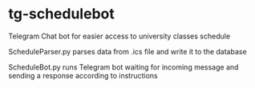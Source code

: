 # tg-schedulebot

Telegram Chat bot for easier access to university classes schedule

ScheduleParser.py parses data from .ics file and write it to the database

ScheduleBot.py runs Telegram bot waiting for incoming message and sending a response according to instructions
